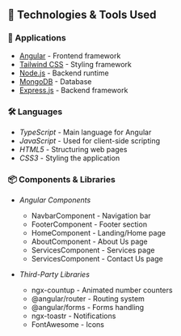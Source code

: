 ## 📌 Technologies & Tools Used

### 🚀 Applications
- [Angular](https://angular.io/) - Frontend framework
- [Tailwind CSS](https://tailwindcss.com/) - Styling framework
- [Node.js](https://nodejs.org/) - Backend runtime
- [MongoDB](https://www.mongodb.com/) - Database
- [Express.js](https://expressjs.com/) - Backend framework

### 🛠 Languages
- *TypeScript* - Main language for Angular
- *JavaScript* - Used for client-side scripting
- *HTML5* - Structuring web pages
- *CSS3* - Styling the application

### 📦 Components & Libraries
- *Angular Components*
  - NavbarComponent - Navigation bar
  - FooterComponent - Footer section
  - HomeComponent - Landing/Home page
  - AboutComponent - About Us page
  - ServicesComponent - Services page
  - ServicesComponent - Contact Us page

- *Third-Party Libraries*
  - ngx-countup - Animated number counters
  - @angular/router - Routing system
  - @angular/forms - Forms handling
  - ngx-toastr - Notifications
  - FontAwesome - Icons
